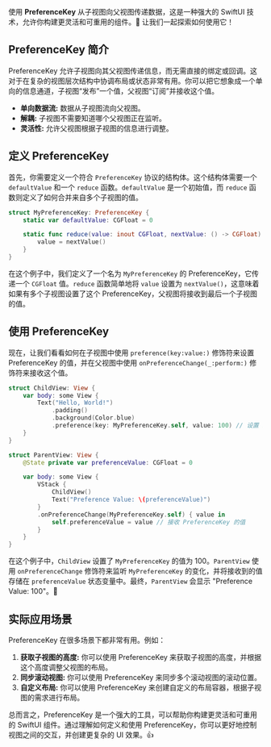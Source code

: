 ﻿使用 **PreferenceKey** 从子视图向父视图传递数据，这是一种强大的 SwiftUI 技术，允许你构建更灵活和可重用的组件。🚀 让我们一起探索如何使用它！

## PreferenceKey 简介

PreferenceKey 允许子视图向其父视图传递信息，而无需直接的绑定或回调。这对于在复杂的视图层次结构中协调布局或状态非常有用。你可以把它想象成一个单向的信息通道，子视图“发布”一个值，父视图“订阅”并接收这个值。

*   **单向数据流:** 数据从子视图流向父视图。
*   **解耦:** 子视图不需要知道哪个父视图正在监听。
*   **灵活性:** 允许父视图根据子视图的信息进行调整。

## 定义 PreferenceKey

首先，你需要定义一个符合 `PreferenceKey` 协议的结构体。这个结构体需要一个 `defaultValue` 和一个 `reduce` 函数。`defaultValue` 是一个初始值，而 `reduce` 函数则定义了如何合并来自多个子视图的值。

```swift
struct MyPreferenceKey: PreferenceKey {
    static var defaultValue: CGFloat = 0

    static func reduce(value: inout CGFloat, nextValue: () -> CGFloat) {
        value = nextValue()
    }
}
```

在这个例子中，我们定义了一个名为 `MyPreferenceKey` 的 PreferenceKey，它传递一个 `CGFloat` 值。`reduce` 函数简单地将 `value` 设置为 `nextValue()`，这意味着如果有多个子视图设置了这个 PreferenceKey，父视图将接收到最后一个子视图的值。

## 使用 PreferenceKey

现在，让我们看看如何在子视图中使用 `preference(key:value:)` 修饰符来设置 PreferenceKey 的值，并在父视图中使用 `onPreferenceChange(_:perform:)` 修饰符来接收这个值。

```swift
struct ChildView: View {
    var body: some View {
        Text("Hello, World!")
            .padding()
            .background(Color.blue)
            .preference(key: MyPreferenceKey.self, value: 100) // 设置 PreferenceKey 的值
    }
}

struct ParentView: View {
    @State private var preferenceValue: CGFloat = 0

    var body: some View {
        VStack {
            ChildView()
            Text("Preference Value: \(preferenceValue)")
        }
        .onPreferenceChange(MyPreferenceKey.self) { value in
            self.preferenceValue = value // 接收 PreferenceKey 的值
        }
    }
}
```

在这个例子中，`ChildView` 设置了 `MyPreferenceKey` 的值为 100。`ParentView` 使用 `onPreferenceChange` 修饰符来监听 `MyPreferenceKey` 的变化，并将接收到的值存储在 `preferenceValue` 状态变量中。最终，`ParentView` 会显示 "Preference Value: 100"。🎉

## 实际应用场景

PreferenceKey 在很多场景下都非常有用。例如：

1.  **获取子视图的高度:** 你可以使用 PreferenceKey 来获取子视图的高度，并根据这个高度调整父视图的布局。
2.  **同步滚动视图:** 你可以使用 PreferenceKey 来同步多个滚动视图的滚动位置。
3.  **自定义布局:** 你可以使用 PreferenceKey 来创建自定义的布局容器，根据子视图的需求进行布局。

总而言之，PreferenceKey 是一个强大的工具，可以帮助你构建更灵活和可重用的 SwiftUI 组件。通过理解如何定义和使用 PreferenceKey，你可以更好地控制视图之间的交互，并创建更复杂的 UI 效果。👍